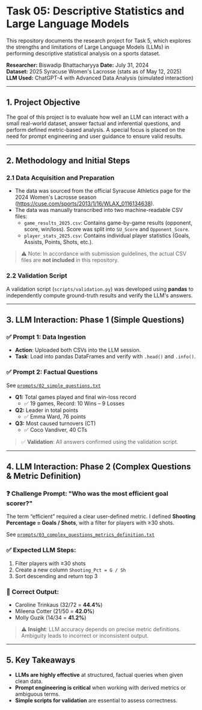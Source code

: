 # Task 05: Descriptive Statistics and Large Language Models

This repository documents the research project for Task 5, which explores the strengths and limitations of Large Language Models (LLMs) in performing descriptive statistical analysis on a sports dataset.

**Researcher:** Biswadip Bhattacharyya 
**Date:** July 31, 2024  
**Dataset:** 2025 Syracuse Women's Lacrosse (stats as of May 12, 2025)  
**LLM Used:** ChatGPT-4 with Advanced Data Analysis (simulated interaction)

---

## 1. Project Objective

The goal of this project is to evaluate how well an LLM can interact with a small real-world dataset, answer factual and inferential questions, and perform defined metric-based analysis. A special focus is placed on the need for prompt engineering and user guidance to ensure valid results.

---

## 2. Methodology and Initial Steps

### 2.1 Data Acquisition and Preparation

- The data was sourced from the official Syracuse Athletics page for the 2024 Women's Lacrosse season (https://cuse.com/sports/2013/1/16/WLAX_0116134638).
- The data was manually transcribed into two machine-readable CSV files:
  - `game_results_2025.csv`: Contains game-by-game results (opponent, score, win/loss). Score was split into `SU_Score` and `Opponent_Score`.
  - `player_stats_2025.csv`: Contains individual player statistics (Goals, Assists, Points, Shots, etc.).

> ⚠️ Note: In accordance with submission guidelines, the actual CSV files are **not included** in this repository.

### 2.2 Validation Script

A validation script (`scripts/validation.py`) was developed using **pandas** to independently compute ground-truth results and verify the LLM's answers.

---

## 3. LLM Interaction: Phase 1 (Simple Questions)

### ✅ Prompt 1: Data Ingestion

- **Action**: Uploaded both CSVs into the LLM session.
- **Task**: Load into pandas DataFrames and verify with `.head()` and `.info()`.

### ✅ Prompt 2: Factual Questions

See [`prompts/02_simple_questions.txt`](prompts/02_simple_questions.txt)

- **Q1:** Total games played and final win-loss record  
  - ✅ 19 games, Record: 10 Wins – 9 Losses  
- **Q2:** Leader in total points  
  - ✅ Emma Ward, 76 points  
- **Q3:** Most caused turnovers (CT)  
  - ✅ Coco Vandiver, 40 CTs  

> ✅ **Validation**: All answers confirmed using the validation script.

---

## 4. LLM Interaction: Phase 2 (Complex Questions & Metric Definition)

### ❓ Challenge Prompt: "Who was the most efficient goal scorer?"

The term “efficient” required a clear user-defined metric. I defined **Shooting Percentage = Goals / Shots**, with a filter for players with ≥30 shots.

See [`prompts/03_complex_questions_metrics_definition.txt`](prompts/03_complex_questions_metrics_definition.txt)

### ✅ Expected LLM Steps:

1. Filter players with ≥30 shots  
2. Create a new column `Shooting_Pct = G / Sh`  
3. Sort descending and return top 3

### 🏅 Correct Output:
- Caroline Trinkaus (32/72 = **44.4%**)
- Mileena Cotter (21/50 = **42.0%**)
- Molly Guzik (14/34 = **41.2%**)

> ⚠️ **Insight**: LLM accuracy depends on precise metric definitions. Ambiguity leads to incorrect or inconsistent output.

---


## 5. Key Takeaways

- **LLMs are highly effective** at structured, factual queries when given clean data.
- **Prompt engineering is critical** when working with derived metrics or ambiguous terms.
- **Simple scripts for validation** are essential to assess correctness.

